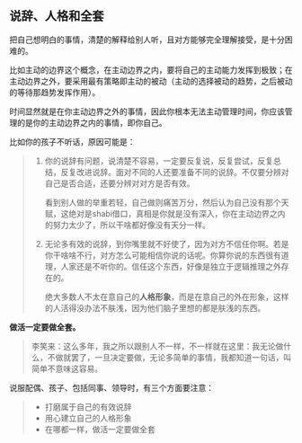 ## 说辞、人格和全套

把自己想明白的事情，清楚的解释给别人听，且对方能够完全理解接受，是十分困难的。

比如主动的边界这个概念，在主动边界之内，要将自己的主动能力发挥到极致；在主动边界之外，要采用最有策略即主动的被动（主动的选择被动的趋势，之后被动的等待那趋势发挥作用）。

时间显然就是在你主动边界之外的事情，因此你根本无法主动管理时间，你应该管理的是你的主动边界之内的事情，即你自己。

比如你的孩子不听话，原因可能是：

> 1. 你的说辞有问题，说清楚不容易，一定要反复说，反复尝试，反复总结，反复改进说辞。面对不同的人还要准备不同的说辞。不仅要分辨对自己是否合适，还要分辨对对方是否有效。
>
>    看到别人做的举重若轻，自己做则痛苦万分，然后认为自己没有那个天赋，这绝对是shabi借口，真相是你就是没有深入，你在主动边界之内的努力太少了，所以干啥都好像没有天分一样。
>
> 2. 无论多有效的说辞，到你嘴里就不好使了，因为对方不信任你啊。若是你干啥啥不行，对方怎么可能相信你说的话呢。你算你说的东西很有道理，人家还是不听你的。信任这个东西，好像是独立于逻辑推理之外存在的。
>
>    绝大多数人不太在意自己的**人格形象**，而是在意自己的外在形象，这样的人活得没办法不肤浅，因为他们脑子里想的都是肤浅的东西。

**做活一定要做全套。**

> 李笑来：这么多年，我之所以跟别人不一样，不一样就在这里：我无论做什么，不做就罢了，一旦决定要做，无论多简单的事情，我都知道一句话，叫简单不意味这容易。

说服配偶、孩子、包括同事、领导时，有三个方面要注意：

> - 打磨属于自己的有效说辞
> - 用心建立自己的人格形象
> - 在哪都一样，做活一定要做全套

